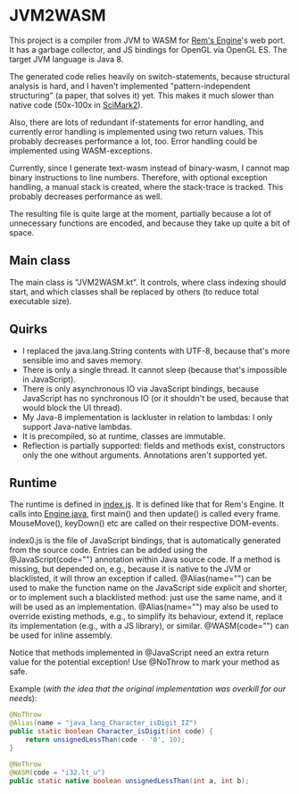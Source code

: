 # JVM2WASM

This project is a compiler from JVM to WASM for [Rem's Engine](https://github.com/AntonioNoack/RemsEngine)'s web port.
It has a garbage collector, and JS bindings for OpenGL via OpenGL ES.
The target JVM language is Java 8.

The generated code relies heavily on switch-statements, because structural analysis is hard, and I haven't implemented "pattern-independent structuring" (a paper, that solves it) yet.
This makes it much slower than native code (50x-100x in [SciMark2](https://math.nist.gov/scimark2/)).

Also, there are lots of redundant if-statements for error handling, and currently error handling is implemented using two return values.
This probably decreases performance a lot, too.
Error handling could be implemented using WASM-exceptions.

Currently, since I generate text-wasm instead of binary-wasm, I cannot map binary instructions to line numbers.
Therefore, with optional exception handling, a manual stack is created, where the stack-trace is tracked.
This probably decreases performance as well.

The resulting file is quite large at the moment, partially because a lot of unnecessary functions are encoded,
and because they take up quite a bit of space.

## Main class
The main class is "JVM2WASM.kt". It controls, where class indexing should start,
and which classes shall be replaced by others (to reduce total executable size).

## Quirks
- I replaced the java.lang.String contents with UTF-8, because that's more sensible imo and saves memory.
- There is only a single thread. It cannot sleep (because that's impossible in JavaScript).
- There is only asynchronous IO via JavaScript bindings, because JavaScript has no synchronous IO (or it shouldn't be used, because that would block the UI thread).
- My Java-8 implementation is lackluster in relation to lambdas: I only support Java-native lambdas.
- It is precompiled, so at runtime, classes are immutable.
- Reflection is partially supported: fields and methods exist, constructors only the one without arguments. Annotations aren't supported yet.

## Runtime
The runtime is defined in [index.js](src/index.js). It is defined like that for Rem's Engine.
It calls into [Engine.java](src/engine/Engine.java), first main() and then update() is called every frame. MouseMove(), keyDown() etc are called on their respective DOM-events.

index0.js is the file of JavaScript bindings, that is automatically generated from the source code.
Entries can be added using the @JavaScript(code="") annotation within Java source code. If a method is missing,
but depended on, e.g., because it is native to the JVM or blacklisted, it will throw an exception if called.
@Alias(name="") can be used to make the function name on the JavaScript side explicit and shorter, or to implement such a blacklisted method:
just use the same name, and it will be used as an implementation.
@Alias(name="") may also be used to override existing methods, e.g., to simplify its behaviour, extend it, replace its implementation (e.g., with a JS library), or similar.
@WASM(code="") can be used for inline assembly.

Notice that methods implemented in @JavaScript need an extra return value for the potential exception!
Use @NoThrow to mark your method as safe.

Example (*with the idea that the original implementation was overkill for our needs*):
```java
@NoThrow
@Alias(name = "java_lang_Character_isDigit_IZ")
public static boolean Character_isDigit(int code) {
    return unsignedLessThan(code - '0', 10);
}

@NoThrow
@WASM(code = "i32.lt_u")
public static native boolean unsignedLessThan(int a, int b);
```

